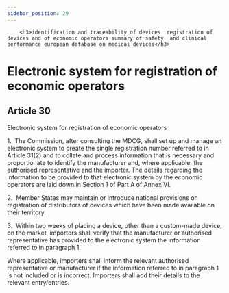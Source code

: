 ```yaml
---
sidebar_position: 29
---
```

        <h3>identification and traceability of devices  registration of devices and of economic operators summary of safety  and clinical performance european database on medical devices</h3>
<h1>Electronic system for registration of economic operators</h1>
<h2>Article 30</h2>
   <p class="stitle-article-norm">Electronic system for registration of economic operators</p>
   <p class="norm">1.&nbsp;&nbsp;The Commission, after consulting the 
MDCG, shall set up and manage an electronic system to create the single 
registration number referred to in Article&nbsp;31(2) and to collate and
 process information that is necessary and proportionate to identify the
 manufacturer and, where applicable, the authorised representative and 
the importer. The details regarding the information to be provided to 
that electronic system by the economic operators are laid down in 
Section&nbsp;1 of Part A of Annex&nbsp;VI.</p>
   <p class="norm">2.&nbsp;&nbsp;Member&nbsp;States may maintain or 
introduce national provisions on registration of distributors of devices
 which have been made available on their territory.</p>
   <p class="norm">3.&nbsp;&nbsp;Within two weeks of placing a device, 
other than a custom-made device, on the market, importers shall verify 
that the manufacturer or authorised representative has provided to the 
electronic system the information referred to in paragraph&nbsp;1.</p>
   <p class="norm">Where applicable, importers shall inform the relevant
 authorised representative or manufacturer if the information referred 
to in paragraph&nbsp;1 is not included or is incorrect. Importers shall 
add their details to the relevant entry/entries.</p>